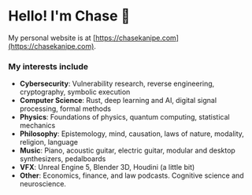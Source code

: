# Hello! I'm Chase 👋

My personal website is at [https://chasekanipe.com](https://chasekanipe.com).

### My interests include
 - **Cybersecurity**: Vulnerability research, reverse engineering, cryptography, symbolic execution
 - **Computer Science**: Rust, deep learning and AI, digital signal processing, formal methods
 - **Physics**: Foundations of physics, quantum computing, statistical mechanics
 - **Philosophy**: Epistemology, mind, causation, laws of nature, modality, religion, language
 - **Music**: Piano, acoustic guitar, electric guitar, modular and desktop synthesizers, pedalboards
 - **VFX**: Unreal Engine 5, Blender 3D, Houdini (a little bit)
 - **Other**: Economics, finance, and law podcasts. Cognitive science and neuroscience.
